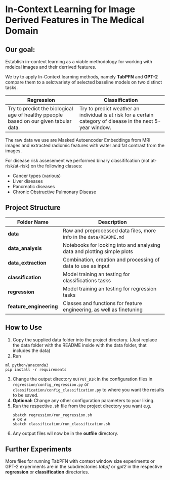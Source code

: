 # In-Context Learning for Image Derived Features in The Medical Domain

## Our goal:
Establish in-context learning as a viable methodology for working with mdeical images and their derrived features.

We try to apply In-Context learning methods, namely **TabPFN** and **GPT-2** compare them to a selctvariety of selected baseline models on two distinct tasks.

| Regression | Classification |
| --- | --- |
| Try to predict the biological age of healthy ppeople based on our given tabular data. | Try to predict weather an individual is at risk for a certain category of disease in the next 5-year window. | 

The raw data we use are Masked Autoencoder Embeddings from MRI images and extracted radiomic features with water and fat contrast from the images.

For disease risk assesement we performed binary classififcation (not at-risk/at-risk) on the following classes:
- Cancer types (various)
- Liver diseases
- Pancreatic diseases
- Chronic Obstructive Pulmonary Disease

## Project Structure

| Folder Name | Description |
| --- | --- |
|**data** | Raw and preprocessed data files, more info in the ```data/README.md``` |
|**data_analysis** | Notebooks for looking into and analysing data and plotting simple plots |
|**data_extraction** | Combination, creation and processing of data to use as input |
|**classification** | Model training an testing for classifications tasks|
|**regression** | Model training an testing for regression tasks |
|**feature_engineering** | Classes and functions for feature engineering, as well as finetuning |

## How to Use

1. Copy the supplied data folder into the project directory. (Just replace the data folder with the README inside with the data folder, that includes the data)
2. Run
```
ml python/anaconda3
pip install -r requirements
```
3. Change the output directory ```OUTPUT_DIR``` in the configuration files in ```regression/config_regression.py``` or ```classification/config_classification.py``` to where you want the results to be saved.
4. **Optional:** Change any other configuration parameters to your liking.
5. Run the respective .sh file from the project directory you want e.g. 
    ```
    sbatch regression/run_regression.sh
    # OR #
    sbatch classification/run_classification.sh
    ```
6. Any output files wil now be in the **outfile** directory.

## Further Experiments

More files for running TabPFN with context window size experiments or GPT-2 experiments are in the subdirectories *tabpf* or *gpt2* in the respective **regression** or **classification** directories.